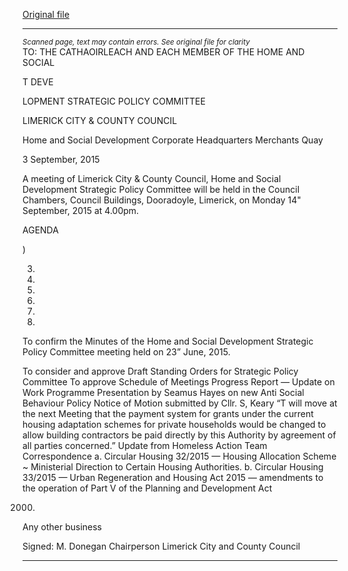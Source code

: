 [Original file](https://www.limerick.ie/sites/default/files/media/documents/2017-06/Agenda%20-%20Home%20and%20Social%20Development%20Strategic%20Policy%20Committee%20Meeting%20-%2014th%20September%202015.pdf)

---
*<small>Scanned page, text may contain errors. See original file for clarity</small>*  
TO: THE CATHAOIRLEACH AND EACH MEMBER OF THE HOME AND SOCIAL

T
DEVE

LOPMENT STRATEGIC POLICY COMMITTEE

LIMERICK CITY & COUNTY COUNCIL

Home and Social Development
Corporate Headquarters
Merchants Quay

3 September, 2015

A meeting of Limerick City & County Council, Home and Social Development Strategic Policy
Committee will be held in the Council Chambers, Council Buildings, Dooradoyle, Limerick, on
Monday 14" September, 2015 at 4.00pm.

AGENDA

)

3)

4)

5)

6)

7)

8)

To confirm the Minutes of the Home and Social Development Strategic Policy Committee
meeting held on 23” June, 2015.

To consider and approve Draft Standing Orders for Strategic Policy Committee
To approve Schedule of Meetings
Progress Report — Update on Work Programme
Presentation by Seamus Hayes on new Anti Social Behaviour Policy
Notice of Motion submitted by Cllr. S, Keary
“T will move at the next Meeting that the payment system for grants under the current
housing adaptation schemes for private households would be changed to allow building
contractors be paid directly by this Authority by agreement of all parties concerned.”
Update from Homeless Action Team
Correspondence
a. Circular Housing 32/2015 — Housing Allocation Scheme ~ Ministerial Direction to
Certain Housing Authorities.
b. Circular Housing 33/2015 — Urban Regeneration and Housing Act 2015 —
amendments to the operation of Part V of the Planning and Development Act

2000.

Any other business

Signed: M. Donegan
Chairperson
Limerick City and County Council


---
